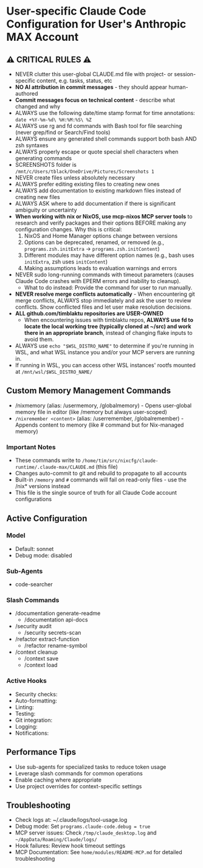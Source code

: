 # User-specific Claude Code Configuration for User's Anthropic MAX Account

## ⚠️ CRITICAL RULES ⚠️
- NEVER clutter this user-global CLAUDE.md file with project- or session-specific content, e.g. tasks, status, etc
- **NO AI attribution in commit messages** - they should appear human-authored
- **Commit messages focus on technical content** - describe what changed and why
- ALWAYS use the following date/time stamp format for time annotations: `date +%Y-%m-%d\ %H:%M:%S\ %Z`
- ALWAYS use rg and fd commands with Bash tool for file searching (never grep/find or Search/Find tools)
- ALWAYS ensure any generated shell commands support both bash AND zsh syntaxes
- ALWAYS properly escape or quote special shell characters when generating commands
- SCREENSHOTS folder is `/mnt/c/Users/tblack/OneDrive/Pictures/Screenshots 1`
- NEVER create files unless absolutely necessary
- ALWAYS prefer editing existing files to creating new ones
- ALWAYS add documentation to existing markdown files instead of creating new files 
- ALWAYS ASK where to add documentation if there is significant ambiguity or uncertainty
- **When working with nix or NixOS, use mcp-nixos MCP server tools** to research and verify packages and their options BEFORE making any configuration changes. Why this is critical:
  1. NixOS and Home Manager options change between versions
  2. Options can be deprecated, renamed, or removed (e.g., `programs.zsh.initExtra` → `programs.zsh.initContent`)
  3. Different modules may have different option names (e.g., bash uses `initExtra`, zsh uses `initContent`)
  4. Making assumptions leads to evaluation warnings and errors
- NEVER sudo long-running commands with timeout parameters (causes Claude Code crashes with EPERM errors and inability to cleanup). 
  - What to do instead: Provide the command for user to run manually.
- **NEVER resolve merge conflicts automatically** - When encountering git merge conflicts, ALWAYS stop immediately and ask the user to review conflicts. Show conflicted files and let user make resolution decisions.
- **ALL github.com/timblaktu repositories are USER-OWNED**
  - When encountering issues with timblaktu repos, **ALWAYS use fd to locate the local working tree (typically cloned at ~/src) and work there in an appropriate branch**, instead of changing flake inputs to avoid them.
- ALWAYS use `echo "$WSL_DISTRO_NAME"` to determine if you're running in WSL, and what WSL instance you and/or your MCP servers are running in.
- If running in WSL, you can access other WSL instances' rootfs mounted at `/mnt/wsl/$WSL_DISTRO_NAME/`

## Custom Memory Management Commands
- /nixmemory (alias: /usermemory, /globalmemory) - Opens user-global memory file in editor (like /memory but always user-scoped)
- `/nixremember <content>` (alias: /userremember, /globalremember) - Appends content to memory (like # command but for Nix-managed memory)

### Important Notes
- These commands write to `/home/tim/src/nixcfg/claude-runtime/.claude-max/CLAUDE.md` (this file)
- Changes auto-commit to git and rebuild to propagate to all accounts
- Built-in `/memory` and `#` commands will fail on read-only files - use the /nix* versions instead
- This file is the single source of truth for all Claude Code account configurations

## Active Configuration

### Model
- Default: sonnet
- Debug mode: disabled

### Sub-Agents
- code-searcher

### Slash Commands
- /documentation generate-readme
    - /documentation api-docs
- /security audit
    - /security secrets-scan
- /refactor extract-function
    - /refactor rename-symbol
- /context cleanup
    - /context save
    - /context load

### Active Hooks
- Security checks: 
- Auto-formatting: 
- Linting: 
- Testing: 
- Git integration: 
- Logging: 
- Notifications: 

## Performance Tips

- Use sub-agents for specialized tasks to reduce token usage
- Leverage slash commands for common operations
- Enable caching where appropriate
- Use project overrides for context-specific settings

## Troubleshooting

- Check logs at: ~/.claude/logs/tool-usage.log
- Debug mode: Set `programs.claude-code.debug = true`
- MCP server issues: Check `/tmp/claude_desktop.log` and `~/AppData/Roaming/Claude/logs/`
- Hook failures: Review hook timeout settings
- MCP Documentation: See `home/modules/README-MCP.md` for detailed troubleshooting
